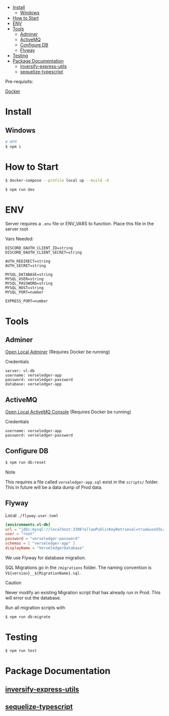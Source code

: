 <!-- TOC -->

- [Install](#install)
  - [Windows](#windows)
- [How to Start](#how-to-start)
- [ENV](#env)
- [Tools](#tools)
  - [Adminer](#adminer)
  - [ActiveMQ](#activemq)
  - [Configure DB](#configure-db)
  - [Flyway](#flyway)
- [Testing](#testing)
- [Package Documentation](#package-documentation)
  - [inversify-express-utils](#inversify-express-utils)
  - [sequelize-typescript](#sequelize-typescript)

<!-- /TOC -->

Pre-requisits:

[Docker](https://www.docker.com/)

# Install

## Windows

```bash
# NPM
$ npm i
```

# How to Start

```bash
$ docker-compose --profile local up --build -d
```

```bash
$ npm run dev
```

# ENV

Server requires a `.env` file or ENV_VARS to function.
Place this file in the server root

Vars Needed:

```env
DISCORD_OAUTH_CLIENT_ID=string
DISCORD_OAUTH_CLIENT_SECRET=string

AUTH_REDIRECT=string
AUTH_SECRET=string

MYSQL_DATABASE=string
MYSQL_USER=string
MYSQL_PASSWORD=string
MYSQL_HOST=string
MYSQL_PORT=number

EXPRESS_PORT=number
```

# Tools

## Adminer

[Open Local Adminer](http://localhost:8181) (Requires Docker be running)

Credentials

```env
server: vl-db
username: verseledger-app
password: verseledger-password
database: verseledger-app
```

## ActiveMQ

[Open Local ActiveMQ Console](http://localhost:8161/) (Requires Docker be running)

Credentials

```env
username: verseledger-app
password: verseledger-password
```

## Configure DB

```bash
$ npm run db:reset
```

> [!NOTE]
> This requires a file called `verseledger-app.sql` exist in the `scripts/` folder. This in future will be a data dump of Prod data.

## Flyway

Local `./flyway.user.toml`

```toml
[environments.vl-db]
url = "jdbc:mysql://localhost:3306?allowPublicKeyRetrieval=true&useSSL=false"
user = "root"
password = "verseledger-password"
schemas = [ "verseledger-app" ]
displayName = "VerseledgerDatabase"

```

We use Flyway for database migration.

SQL Migrations go in the `/migrations` folder.
The naming convention is `V${version}__${MigrationName}.sql`.

> [!CAUTION]
> Never modify an existing Migration script that has already run in Prod. This will error out the database.

Run all migration scripts with

```bash
$ npm run db:migrate
```

# Testing

```bash
$ npm run test
```

# Package Documentation

## [inversify-express-utils](https://github.com/inversify/inversify-express-utils)

## [sequelize-typescript](https://www.npmjs.com/package/sequelize-typescript)
